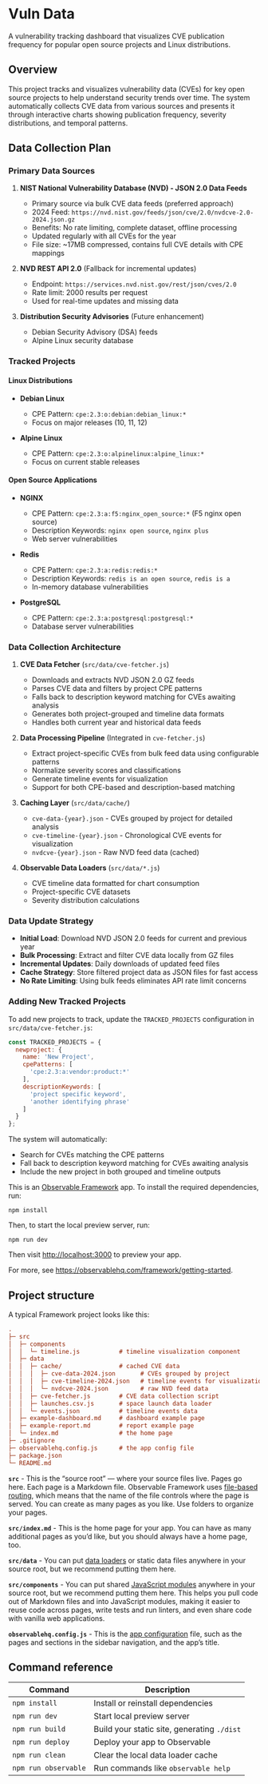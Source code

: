 # Vuln Data

A vulnerability tracking dashboard that visualizes CVE publication frequency for popular open source projects and Linux distributions.

## Overview

This project tracks and visualizes vulnerability data (CVEs) for key open source projects to help understand security trends over time. The system automatically collects CVE data from various sources and presents it through interactive charts showing publication frequency, severity distributions, and temporal patterns.

## Data Collection Plan

### Primary Data Sources

1. **NIST National Vulnerability Database (NVD) - JSON 2.0 Data Feeds**
   - Primary source via bulk CVE data feeds (preferred approach)
   - 2024 Feed: `https://nvd.nist.gov/feeds/json/cve/2.0/nvdcve-2.0-2024.json.gz`
   - Benefits: No rate limiting, complete dataset, offline processing
   - Updated regularly with all CVEs for the year
   - File size: ~17MB compressed, contains full CVE details with CPE mappings

2. **NVD REST API 2.0** (Fallback for incremental updates)
   - Endpoint: `https://services.nvd.nist.gov/rest/json/cves/2.0`
   - Rate limit: 2000 results per request
   - Used for real-time updates and missing data

3. **Distribution Security Advisories** (Future enhancement)
   - Debian Security Advisory (DSA) feeds
   - Alpine Linux security database

### Tracked Projects

#### Linux Distributions
- **Debian Linux**
  - CPE Pattern: `cpe:2.3:o:debian:debian_linux:*`
  - Focus on major releases (10, 11, 12)
  
- **Alpine Linux**
  - CPE Pattern: `cpe:2.3:o:alpinelinux:alpine_linux:*`
  - Focus on current stable releases

#### Open Source Applications
- **NGINX**
  - CPE Pattern: `cpe:2.3:a:f5:nginx_open_source:*` (F5 nginx open source)
  - Description Keywords: `nginx open source`, `nginx plus`
  - Web server vulnerabilities
  
- **Redis**
  - CPE Pattern: `cpe:2.3:a:redis:redis:*`
  - Description Keywords: `redis is an open source`, `redis is a`
  - In-memory database vulnerabilities
  
- **PostgreSQL**
  - CPE Pattern: `cpe:2.3:a:postgresql:postgresql:*`
  - Database server vulnerabilities

### Data Collection Architecture

1. **CVE Data Fetcher** (`src/data/cve-fetcher.js`)
   - Downloads and extracts NVD JSON 2.0 GZ feeds
   - Parses CVE data and filters by project CPE patterns
   - Falls back to description keyword matching for CVEs awaiting analysis
   - Generates both project-grouped and timeline data formats
   - Handles both current year and historical data feeds

2. **Data Processing Pipeline** (Integrated in `cve-fetcher.js`)
   - Extract project-specific CVEs from bulk feed data using configurable patterns
   - Normalize severity scores and classifications
   - Generate timeline events for visualization
   - Support for both CPE-based and description-based matching

3. **Caching Layer** (`src/data/cache/`)
   - `cve-data-{year}.json` - CVEs grouped by project for detailed analysis
   - `cve-timeline-{year}.json` - Chronological CVE events for visualization
   - `nvdcve-{year}.json` - Raw NVD feed data (cached)

4. **Observable Data Loaders** (`src/data/*.js`)
   - CVE timeline data formatted for chart consumption
   - Project-specific CVE datasets
   - Severity distribution calculations

### Data Update Strategy

- **Initial Load**: Download NVD JSON 2.0 feeds for current and previous year
- **Bulk Processing**: Extract and filter CVE data locally from GZ files
- **Incremental Updates**: Daily downloads of updated feed files
- **Cache Strategy**: Store filtered project data as JSON files for fast access
- **No Rate Limiting**: Using bulk feeds eliminates API rate limit concerns

### Adding New Tracked Projects

To add new projects to track, update the `TRACKED_PROJECTS` configuration in `src/data/cve-fetcher.js`:

```javascript
const TRACKED_PROJECTS = {
  newproject: {
    name: 'New Project',
    cpePatterns: [
      'cpe:2.3:a:vendor:product:*'
    ],
    descriptionKeywords: [
      'project specific keyword',
      'another identifying phrase'
    ]
  }
};
```

The system will automatically:
- Search for CVEs matching the CPE patterns
- Fall back to description keyword matching for CVEs awaiting analysis
- Include the new project in both grouped and timeline outputs

This is an [Observable Framework](https://observablehq.com/framework/) app. To install the required dependencies, run:

```
npm install
```

Then, to start the local preview server, run:

```
npm run dev
```

Then visit <http://localhost:3000> to preview your app.

For more, see <https://observablehq.com/framework/getting-started>.

## Project structure

A typical Framework project looks like this:

```ini
.
├─ src
│  ├─ components
│  │  └─ timeline.js           # timeline visualization component
│  ├─ data
│  │  ├─ cache/                # cached CVE data
│  │  │  ├─ cve-data-2024.json       # CVEs grouped by project
│  │  │  ├─ cve-timeline-2024.json   # timeline events for visualization  
│  │  │  └─ nvdcve-2024.json         # raw NVD feed data
│  │  ├─ cve-fetcher.js        # CVE data collection script
│  │  ├─ launches.csv.js       # space launch data loader
│  │  └─ events.json           # timeline events data
│  ├─ example-dashboard.md     # dashboard example page
│  ├─ example-report.md        # report example page
│  └─ index.md                 # the home page
├─ .gitignore
├─ observablehq.config.js      # the app config file
├─ package.json
└─ README.md
```

**`src`** - This is the “source root” — where your source files live. Pages go here. Each page is a Markdown file. Observable Framework uses [file-based routing](https://observablehq.com/framework/project-structure#routing), which means that the name of the file controls where the page is served. You can create as many pages as you like. Use folders to organize your pages.

**`src/index.md`** - This is the home page for your app. You can have as many additional pages as you’d like, but you should always have a home page, too.

**`src/data`** - You can put [data loaders](https://observablehq.com/framework/data-loaders) or static data files anywhere in your source root, but we recommend putting them here.

**`src/components`** - You can put shared [JavaScript modules](https://observablehq.com/framework/imports) anywhere in your source root, but we recommend putting them here. This helps you pull code out of Markdown files and into JavaScript modules, making it easier to reuse code across pages, write tests and run linters, and even share code with vanilla web applications.

**`observablehq.config.js`** - This is the [app configuration](https://observablehq.com/framework/config) file, such as the pages and sections in the sidebar navigation, and the app’s title.

## Command reference

| Command           | Description                                              |
| ----------------- | -------------------------------------------------------- |
| `npm install`            | Install or reinstall dependencies                        |
| `npm run dev`        | Start local preview server                               |
| `npm run build`      | Build your static site, generating `./dist`              |
| `npm run deploy`     | Deploy your app to Observable                            |
| `npm run clean`      | Clear the local data loader cache                        |
| `npm run observable` | Run commands like `observable help`                      |
